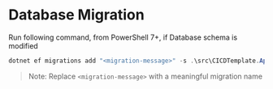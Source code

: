 # Database Migration

Run following command, from PowerShell 7+, if Database schema is modified

```ps1
dotnet ef migrations add "<migration-message>" -s .\src\CICDTemplate.Api\CICDTemplate.Api.csproj -p .\src\CICDTemplate.Infrastructure\CICDTemplate.Infrastructure.csproj
```

> Note: Replace `<migration-message>` with a meaningful migration name
